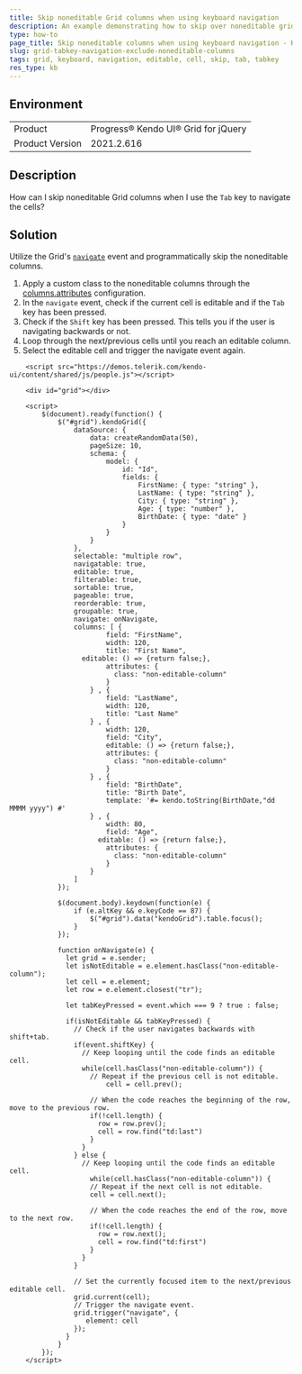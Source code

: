 ```yaml
---
title: Skip noneditable Grid columns when using keyboard navigation
description: An example demonstrating how to skip over noneditable grid cells when the Tab key is used to navigate them.
type: how-to
page_title: Skip noneditable columns when using keyboard navigation - Kendo UI for jQuery Data Grid
slug: grid-tabkey-navigation-exclude-noneditable-columns
tags: grid, keyboard, navigation, editable, cell, skip, tab, tabkey
res_type: kb
---
```


## Environment

<table>
 <tr>
  <td>Product</td>
  <td>Progress® Kendo UI® Grid for jQuery</td>
 </tr>
 <tr>
  <td>Product Version</td>
  <td>2021.2.616</td>
 </tr>
</table>

## Description

How can I skip noneditable Grid columns when I use the `Tab` key to navigate the cells?

## Solution

Utilize the Grid's [`navigate`](https://docs.telerik.com/kendo-ui/api/javascript/ui/grid/events/navigate) event and programmatically skip the noneditable columns.

1. Apply a custom class to the noneditable columns through the [columns.attributes](https://docs.telerik.com/kendo-ui/api/javascript/ui/grid/configuration/columns.attributes) configuration.
1. In the `navigate` event, check if the current cell is editable and if the `Tab` key has been pressed.
1. Check if the `Shift` key has been pressed. This tells you if the user is navigating backwards or not.
1. Loop through the next/previous cells until you reach an editable column.
1. Select the editable cell and trigger the navigate event again.

```dojo
    <script src="https://demos.telerik.com/kendo-ui/content/shared/js/people.js"></script>

    <div id="grid"></div>

    <script>
        $(document).ready(function() {
            $("#grid").kendoGrid({
                dataSource: {
                    data: createRandomData(50),
                    pageSize: 10,
                    schema: {
                        model: {
                            id: "Id",
                            fields: {
                                FirstName: { type: "string" },
                                LastName: { type: "string" },
                                City: { type: "string" },
                                Age: { type: "number" },
                                BirthDate: { type: "date" }
                            }
                        }
                    }
                },
                selectable: "multiple row",
                navigatable: true,
              	editable: true,
                filterable: true,
                sortable: true,
                pageable: true,
                reorderable: true,
                groupable: true,
              	navigate: onNavigate,
                columns: [ {
                        field: "FirstName",
                        width: 120,
                        title: "First Name",
                  editable: () => {return false;},
                      	attributes: {
                          class: "non-editable-column"
                        }
                    } , {
                        field: "LastName",
                        width: 120,
                        title: "Last Name"
                    } , {
                        width: 120,
                        field: "City",
                      	editable: () => {return false;},
                      	attributes: {
                          class: "non-editable-column"
                        }
                    } , {
                        field: "BirthDate",
                        title: "Birth Date",
                        template: '#= kendo.toString(BirthDate,"dd MMMM yyyy") #'
                    } , {
                        width: 80,
                        field: "Age",
                      editable: () => {return false;},
                      	attributes: {
                          class: "non-editable-column"
                        }
                    }
                ]
            });

            $(document.body).keydown(function(e) {
                if (e.altKey && e.keyCode == 87) {
                    $("#grid").data("kendoGrid").table.focus();
                }
            });
          
          	function onNavigate(e) {
              let grid = e.sender;
              let isNotEditable = e.element.hasClass("non-editable-column");
              let cell = e.element;
              let row = e.element.closest("tr");
              
              let tabKeyPressed = event.which === 9 ? true : false;
              
              if(isNotEditable && tabKeyPressed) {
                // Check if the user navigates backwards with shift+tab.
                if(event.shiftKey) {
                  // Keep looping until the code finds an editable cell.
                  while(cell.hasClass("non-editable-column")) {
                    // Repeat if the previous cell is not editable.
              			cell = cell.prev();
                    
                    // When the code reaches the beginning of the row, move to the previous row.
                    if(!cell.length) {
                      row = row.prev();
                      cell = row.find("td:last")
                    }
                  }
                } else {
                  // Keep looping until the code finds an editable cell.
                 	while(cell.hasClass("non-editable-column")) {
                    // Repeat if the next cell is not editable.
                    cell = cell.next();
                    
                    // When the code reaches the end of the row, move to the next row.
                    if(!cell.length) {
                      row = row.next();
                      cell = row.find("td:first")
                    }
                  }
                }
                
                // Set the currently focused item to the next/previous editable cell.
                grid.current(cell);
                // Trigger the navigate event.
                grid.trigger("navigate", {
                   element: cell
                });
              }
            }
        });
    </script>
```